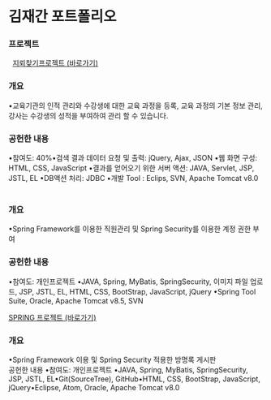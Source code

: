 # 김재간 포트폴리오    

### 프로젝트     
 
<a href="https://github.com/penpar/Minesweeper"> 지뢰찾기프로젝트 (바로가기)</a>

### 개요

•교육기관의 인적 관리와 수강생에 대한 교육 과정을 등록, 교육 과정의 기본 정보 관리, 강사는 수강생의 성적을 부여하여 관리 할 수 있습니다.     

### 공헌한 내용

•참여도: 40%•검색 결과 데이터 요청 및 출력: jQuery, Ajax, JSON
•웹 화면 구성: HTML, CSS, JavaScript
•결과를 얻어오기 위한 서버 액션: JAVA, Servlet, JSP, JSTL, EL
•DB액션 처리: JDBC
•개발 Tool : Eclips, SVN, Apache Tomcat v8.0          


### 개요

•Spring Framework를 이용한 직원관리 및 Spring Security를 이용한 계정 권한 부여  

### 공헌한 내용

•참여도: 개인프로젝트
•JAVA, Spring, MyBatis, SpringSecurity, 이미지 파일 업로드, JSP, JSTL, EL, HTML, CSS, BootStrap, JavaScript, jQuery
•Spring Tool Suite, Oracle, Apache Tomcat v8.5, SVN

<a href="https://github.com/penpar/hobbynew"> SPRING 프로젝트 (바로가기)</a>


### 개요
•Spring Framework 이용 및 Spring Security 적용한 방명록 게시판     
공헌한 내용
•참여도: 개인프로젝트
•JAVA, Spring, MyBatis, SpringSecurity, JSP, JSTL, EL•Git(SourceTree), GitHub•HTML, CSS, BootStrap, JavaScript, jQuery•Eclipse, Atom, Oracle, Apache Tomcat v8.0     
